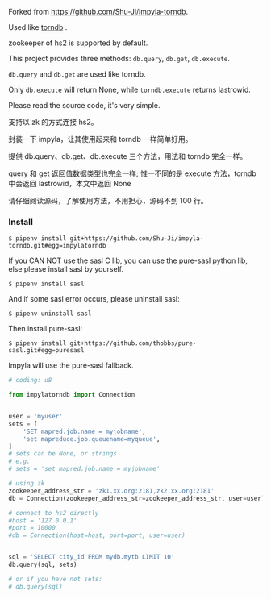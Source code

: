Forked from https://github.com/Shu-Ji/impyla-torndb.


Used like [torndb](https://github.com/bdarnell/torndb) .


zookeeper of hs2 is supported by default.

This project provides three methods: `db.query`, `db.get`, `db.execute`.

`db.query` and `db.get` are used like torndb.

Only `db.execute` will return None, while `torndb.execute` returns lastrowid.


Please read the source code, it's very simple.


支持以 zk 的方式连接 hs2。

封装一下 impyla，让其使用起来和 torndb 一样简单好用。

提供 db.query、db.get、db.execute 三个方法，用法和 torndb 完全一样。

query 和 get 返回值数据类型也完全一样; 惟一不同的是 execute 方法，torndb 中会返回 lastrowid，本文中返回 None

请仔细阅读源码，了解使用方法，不用担心，源码不到 100 行。


### Install

    $ pipenv install git+https://github.com/Shu-Ji/impyla-torndb.git#egg=impylatorndb

If you CAN NOT use the sasl C lib, you can use the pure-sasl python lib, else please install sasl by yourself.

    $ pipenv install sasl


And if some sasl error occurs, please uninstall sasl:

    $ pipenv uninstall sasl

Then install pure-sasl:

    $ pipenv install git+https://github.com/thobbs/pure-sasl.git#egg=puresasl

Impyla will use the pure-sasl fallback.


```python
# coding: u8

from impylatorndb import Connection


user = 'myuser'
sets = [
    'SET mapred.job.name = myjobname',
    'set mapreduce.job.queuename=myqueue',
]
# sets can be None, or strings
# e.g.
# sets = 'set mapred.job.name = myjobname'

# using zk
zookeeper_address_str = 'zk1.xx.org:2181,zk2.xx.org:2181'
db = Connection(zookeeper_address_str=zookeeper_address_str, user=user)

# connect to hs2 directly
#host = '127.0.0.1'
#port = 10000
#db = Connection(host=host, port=port, user=user)


sql = 'SELECT city_id FROM mydb.mytb LIMIT 10'
db.query(sql, sets)

# or if you have not sets:
# db.query(sql)

